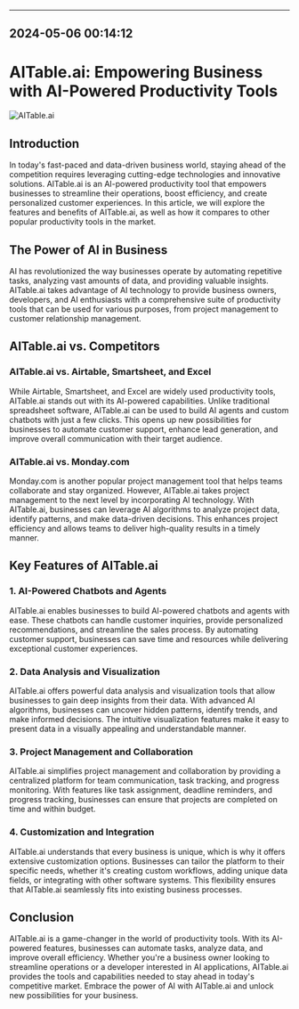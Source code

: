 

---------------------------------------------
2024-05-06 00:14:12
---------------------------------------------

# AITable.ai: Empowering Business with AI-Powered Productivity Tools

![AITable.ai](https://images.unsplash.com/photo-1494252713559-f26b4bf0b174)

## Introduction

In today's fast-paced and data-driven business world, staying ahead of the competition requires leveraging cutting-edge technologies and innovative solutions. AITable.ai is an AI-powered productivity tool that empowers businesses to streamline their operations, boost efficiency, and create personalized customer experiences. In this article, we will explore the features and benefits of AITable.ai, as well as how it compares to other popular productivity tools in the market.

## The Power of AI in Business

AI has revolutionized the way businesses operate by automating repetitive tasks, analyzing vast amounts of data, and providing valuable insights. AITable.ai takes advantage of AI technology to provide business owners, developers, and AI enthusiasts with a comprehensive suite of productivity tools that can be used for various purposes, from project management to customer relationship management.

## AITable.ai vs. Competitors

### AITable.ai vs. Airtable, Smartsheet, and Excel

While Airtable, Smartsheet, and Excel are widely used productivity tools, AITable.ai stands out with its AI-powered capabilities. Unlike traditional spreadsheet software, AITable.ai can be used to build AI agents and custom chatbots with just a few clicks. This opens up new possibilities for businesses to automate customer support, enhance lead generation, and improve overall communication with their target audience.

### AITable.ai vs. Monday.com

Monday.com is another popular project management tool that helps teams collaborate and stay organized. However, AITable.ai takes project management to the next level by incorporating AI technology. With AITable.ai, businesses can leverage AI algorithms to analyze project data, identify patterns, and make data-driven decisions. This enhances project efficiency and allows teams to deliver high-quality results in a timely manner.

## Key Features of AITable.ai

### 1. AI-Powered Chatbots and Agents

AITable.ai enables businesses to build AI-powered chatbots and agents with ease. These chatbots can handle customer inquiries, provide personalized recommendations, and streamline the sales process. By automating customer support, businesses can save time and resources while delivering exceptional customer experiences.

### 2. Data Analysis and Visualization

AITable.ai offers powerful data analysis and visualization tools that allow businesses to gain deep insights from their data. With advanced AI algorithms, businesses can uncover hidden patterns, identify trends, and make informed decisions. The intuitive visualization features make it easy to present data in a visually appealing and understandable manner.

### 3. Project Management and Collaboration

AITable.ai simplifies project management and collaboration by providing a centralized platform for team communication, task tracking, and progress monitoring. With features like task assignment, deadline reminders, and progress tracking, businesses can ensure that projects are completed on time and within budget.

### 4. Customization and Integration

AITable.ai understands that every business is unique, which is why it offers extensive customization options. Businesses can tailor the platform to their specific needs, whether it's creating custom workflows, adding unique data fields, or integrating with other software systems. This flexibility ensures that AITable.ai seamlessly fits into existing business processes.

## Conclusion

AITable.ai is a game-changer in the world of productivity tools. With its AI-powered features, businesses can automate tasks, analyze data, and improve overall efficiency. Whether you're a business owner looking to streamline operations or a developer interested in AI applications, AITable.ai provides the tools and capabilities needed to stay ahead in today's competitive market. Embrace the power of AI with AITable.ai and unlock new possibilities for your business.